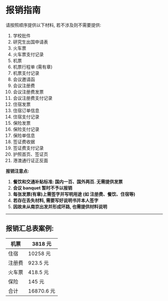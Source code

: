 # 报销指南

请按照顺序提供以下材料, 若不涉及则不需要提供:

1. 学校批件
2. 研究生出国申请表
3. 火车票
4. 火车票支付记录
5. 机票
6. 机票行程单 (需有章)
7. 机票支付记录
8. 会议邀请函
9. 会议注册费
10. 会议注册费发票
11. 会议注册费支付记录
12. 住宿发票
13. 住宿订单信息
14. 住宿支付记录
15. 保险发票
16. 保险支付记录
17. 保险单信息
18. 签证费收据
19. 签证费支付记录
20. 护照首页、签证页
21. 港澳通行证正反面


**报销注意点:** 

1. **餐饮和交通补贴标准: 国内一百、国外两百. 无需提供发票**
2. **会议 banquet 暂时不予以报销**
3. **每张发票(有章)上需签字并写明用途 (如 注册费、餐饮、住宿等)**
4. **若存在丢失材料, 需要写好说明书并本人签字**
5. **因故未从南京出发并形成环路, 也需提供材料说明**
----------



## 报销汇总表案例:
| 机票  | 3818 元    |
| --- | --------- |
| 住宿  | 10258 元   |
| 注册费 | 923.5 元   |
| 火车票 | 418.5 元   |
| 保险  | 145 元     |
| 合计  | 16870.6 元 |



